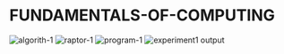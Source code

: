 # FUNDAMENTALS-OF-COMPUTING
![algorith-1](https://github.com/Harshith1621/FUNDAMENTALS-OF-COMPUTING/assets/132327650/2798cbc5-efd8-49a8-89ef-a865ad8efb13)
![raptor-1](https://github.com/Harshith1621/FUNDAMENTALS-OF-COMPUTING/assets/132327650/1448507b-086e-478a-9f55-2e21227207ba)
![program-1](https://github.com/Harshith1621/FUNDAMENTALS-OF-COMPUTING/assets/132327650/48fad8ca-7772-41f7-a4f4-8ece0efb0c22)
![experiment1 output](https://github.com/Harshith1621/FUNDAMENTALS-OF-COMPUTING/assets/132327650/33c90b3c-5689-4474-8a9b-8f821b5293ef)
